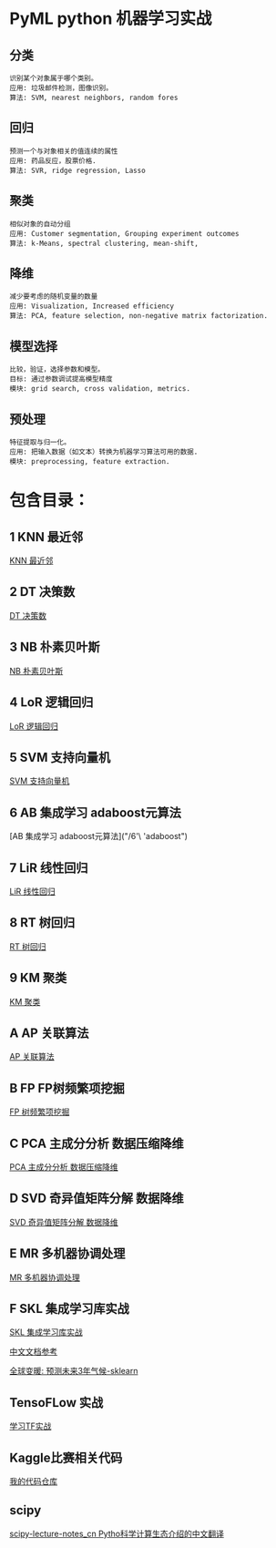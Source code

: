 # PyML python 机器学习实战
## 分类
    识别某个对象属于哪个类别。
    应用: 垃圾邮件检测，图像识别。
    算法: SVM, nearest neighbors, random fores

## 回归
    预测一个与对象相关的值连续的属性
    应用: 药品反应，股票价格.
    算法: SVR, ridge regression, Lasso
## 聚类
    相似对象的自动分组
    应用: Customer segmentation, Grouping experiment outcomes
    算法: k-Means, spectral clustering, mean-shift,

## 降维
    减少要考虑的随机变量的数量
    应用: Visualization, Increased efficiency
    算法: PCA, feature selection, non-negative matrix factorization.

## 模型选择
    比较，验证，选择参数和模型。
    目标: 通过参数调试提高模型精度
    模块: grid search, cross validation, metrics.

## 预处理
    特征提取与归一化。
    应用: 把输入数据（如文本）转换为机器学习算法可用的数据.
    模块: preprocessing, feature extraction.


# 包含目录：

## 1 KNN 最近邻
[KNN 最近邻](/1knn)

## 2 DT  决策数
[DT 决策数](/2Dectree)

## 3 NB  朴素贝叶斯
[NB 朴素贝叶斯](/3naiveBayes)

## 4 LoR 逻辑回归
[LoR 逻辑回归](/4LogissticRe)

## 5 SVM 支持向量机 
[SVM 支持向量机](/5svm)

## 6 AB  集成学习 adaboost元算法
[AB  集成学习 adaboost元算法]("/6'\ 'adaboost")

## 7 LiR 线性回归
[LiR 线性回归](/7LInearRe)

## 8 RT  树回归
[RT  树回归](/8RegressionTree)

## 9 KM  聚类
[KM  聚类](/9Kmeans)

## A AP  关联算法
[AP  关联算法](/10apriori)

## B FP  FP树频繁项挖掘
[FP 树频繁项挖掘](/11FPaprior)

## C PCA 主成分分析 数据压缩降维
[PCA 主成分分析 数据压缩降维](/12Pca)

## D SVD 奇异值矩阵分解 数据降维
[SVD 奇异值矩阵分解 数据降维](/13Svd)

## E MR  多机器协调处理
[MR  多机器协调处理](/14MapReduce)

## F SKL 集成学习库实战
[SKL 集成学习库实战](/sklearn)

[中文文档参考](https://github.com/Ewenwan/scikit-learn-doc-cn)

[全球变暖: 预测未来3年气候-sklearn](http://blog.topspeedsnail.com/archives/10721)

## TensoFLow 实战
[学习TF实战](https://github.com/Ewenwan/Learn_TensorFLow)

## Kaggle比赛相关代码
[我的代码仓库](https://github.com/Ewenwan/Kaggle)

## scipy 
[scipy-lecture-notes_cn Pytho科学计算生态介绍的中文翻译](https://github.com/Ewenwan/scipy-lecture-notes_cn)

